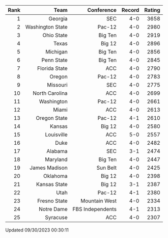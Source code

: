 | Rank  | Team                 | Conference           | Record   | Rating |
| ---:  | ---:                 | ---:                 | ---:     | ---:   |
| 1     | Georgia              | SEC                  | 4-0      | 3658   |
| 2     | Washington State     | Pac-12               | 4-0      | 2980   |
| 3     | Ohio State           | Big Ten              | 4-0      | 2919   |
| 4     | Texas                | Big 12               | 4-0      | 2896   |
| 5     | Michigan             | Big Ten              | 4-0      | 2856   |
| 6     | Penn State           | Big Ten              | 4-0      | 2845   |
| 7     | Florida State        | ACC                  | 4-0      | 2790   |
| 8     | Oregon               | Pac-12               | 4-0      | 2783   |
| 9     | Missouri             | SEC                  | 4-0      | 2775   |
| 10    | North Carolina       | ACC                  | 4-0      | 2699   |
| 11    | Washington           | Pac-12               | 4-0      | 2661   |
| 12    | Miami                | ACC                  | 4-0      | 2613   |
| 13    | Oregon State         | Pac-12               | 4-1      | 2610   |
| 14    | Kansas               | Big 12               | 4-0      | 2580   |
| 15    | Louisville           | ACC                  | 5-0      | 2557   |
| 16    | Duke                 | ACC                  | 4-0      | 2482   |
| 17    | Alabama              | SEC                  | 3-1      | 2474   |
| 18    | Maryland             | Big Ten              | 4-0      | 2447   |
| 19    | James Madison        | Sun Belt             | 4-0      | 2425   |
| 20    | Oklahoma             | Big 12               | 4-0      | 2398   |
| 21    | Kansas State         | Big 12               | 3-1      | 2387   |
| 22    | Utah                 | Pac-12               | 4-1      | 2380   |
| 23    | Fresno State         | Mountain West        | 4-0      | 2334   |
| 24    | Notre Dame           | FBS Independents     | 4-1      | 2313   |
| 25    | Syracuse             | ACC                  | 4-0      | 2307   |

Updated 09/30/2023 00:30:11
